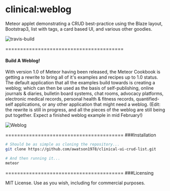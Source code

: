 clinical:weblog
================

Meteor applet demonstrating a CRUD best-practice using the Blaze layout, Bootstrap3, list with tags, a card based UI, and various other goodies.

![travis-build](https://travis-ci.org/awatson1978/clinical-weblog.svg?branch=master)  

========================================
#### Build A Weblog!
With version 1.0 of Meteor having been released, the Meteor Cookbook is getting a rewrite to bring all of it's examples and recipes up to 1.0 status.  The default application that all the examples build towards is creating a weblog; which can then be used as the basis of self-publishing, online journals & diaries, bulletin board systems, chat rooms, advocacy platforms, electronic medical records, personal health & fitness records, quantified-self applications, or any other application that might need a weblog.  (Edit:  the rewrite is still in progress, and all the pieces of the weblog are still being put together.  Expect a finished weblog example in mid February!)

![Weblog](https://raw.githubusercontent.com/awatson1978/meteor-cookbook/master/images/Weblog%20Wireframes.jpg)  


========================================
###Installation


````sh
# Should be as simple as cloning the repository...  
git clone https://github.com/awatson1978/clinical-ui-crud-list.git

# And then running it...
meteor
````

========================================
###Licensing  


MIT License. Use as you wish, including for commercial purposes.
